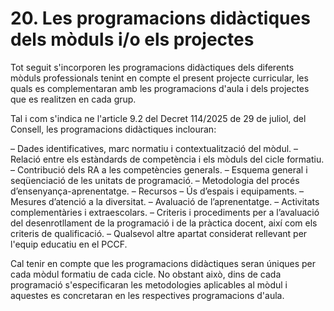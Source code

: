 

# 20. Les programacions didàctiques dels mòduls i/o els projectes 

Tot seguit s'incorporen les programacions didàctiques dels diferents mòduls professionals tenint en compte el present projecte curricular, les quals es complementaran amb les programacions d'aula i dels projectes que es realitzen en cada grup. 

Tal i com s'indica ne l'article 9.2 del Decret 114/2025 de 29 de juliol, del Consell, les programacions didàctiques inclouran:

– Dades identificatives, marc normatiu i contextualització del mòdul.
– Relació entre els estàndards de competència i els mòduls del cicle formatiu.
– Contribució dels RA a les competències generals.
– Esquema general i seqüenciació de les unitats de programació.
– Metodologia del procés d’ensenyança-aprenentatge.
– Recursos
– Ús d’espais i equipaments.
– Mesures d’atenció a la diversitat.
– Avaluació de l’aprenentatge.
– Activitats complementàries i extraescolars.
– Criteris i procediments per a l’avaluació del desenrotllament de la programació i de la pràctica docent, així com els criteris de qualificació.
– Qualsevol altre apartat considerat rellevant per l'equip educatiu en el PCCF.

Cal tenir en compte que les programacions didàctiques seran úniques per cada mòdul formatiu de cada cicle. No obstant això, dins de cada programació s'especificaran les metodologies aplicables al mòdul i aquestes es concretaran en les respectives programacions d'aula.